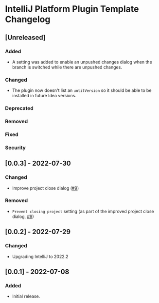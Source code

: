 <!-- Keep a Changelog guide -> https://keepachangelog.com -->

# IntelliJ Platform Plugin Template Changelog

## [Unreleased]
### Added
- A setting was added to enable an unpushed changes dialog when the branch is switched while there are unpushed changes.

### Changed
- The plugin now doesn't list an `untilVersion` so it should be able to be installed in future Idea versions.

### Deprecated

### Removed

### Fixed

### Security

## [0.0.3] - 2022-07-30
### Changed
- Improve project close dialog ([#9](https://github.com/ChrisCarini/git-push-reminder-jetbrains-plugin/pull/9))

### Removed
- `Prevent closing project` setting (as part of the improved project close dialog, [#9](https://github.com/ChrisCarini/git-push-reminder-jetbrains-plugin/pull/9))

## [0.0.2] - 2022-07-29
### Changed
- Upgrading IntelliJ to 2022.2

## [0.0.1] - 2022-07-08
### Added
- Initial release.
